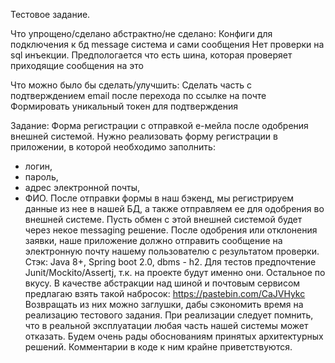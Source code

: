 Тестовое задание.

Что упрощено/сделано абстрактно/не сделано:
Конфиги для подключения к бд
message система и сами сообщения
Нет проверки на sql инъекции. Предпологается что есть шина, которая проверяет приходящие сообщения на это


Что можно было бы сделать/улучшить:
Сделать часть с подтверждением email после перехода по ссылке на почте
Формировать уникальный токен для подтверждения

Задание:
Форма регистрации с отправкой е-мейла после одобрения внешней системой.
Нужно реализовать форму регистрации в приложении, в которой необходимо заполнить:
- логин,
- пароль,
- адрес электронной почты,
- ФИО.
  После отправки формы в наш бэкенд, мы регистрируем данные из нее в нашей БД, а также
  отправляем
  ее для одобрения во внешней системе.
  Пусть обмен с этой внешней системой будет через некое messaging решение. После одобрения
  или
  отклонения заявки, наше приложение должно отправить сообщение на электронную почту
  нашему
  пользователю с результатом проверки.
  Стэк: Java 8+, Spring boot 2.0, dbms - h2. Для тестов предпочтение Junit/Mockito/Assertj, т.к. на
  проекте будут именно они. Остальное по вкусу.
  В качестве абстракции над шиной и почтовым сервисом предлагаю взять такой набросок:
  https://pastebin.com/CaJVHykc
  Возвращать из них можно заглушки, дабы сэкономить время на реализацию тестового задания.
  При реализации следует помнить, что в реальной эксплуатации любая часть нашей системы
  может отказать.
  Будем очень рады обоснованиям принятых архитектурных решений. Комментарии в коде к ним
  крайне приветствуются.